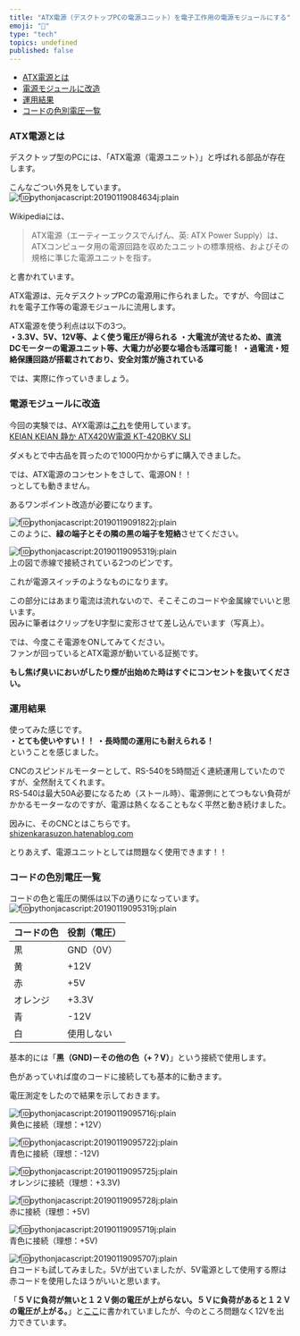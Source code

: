 ```yaml
---
title: "ATX電源（デスクトップPCの電源ユニット）を電子工作用の電源モジュールにする"
emoji: "🤖"
type: "tech"
topics: undefined
published: false
---
```


* [ATX電源とは](#ATX電源とは)
* [電源モジュールに改造](#電源モジュールに改造)
* [運用結果](#運用結果)
* [コードの色別電圧一覧](#コードの色別電圧一覧)

### ATX電源とは

デスクトップ型のPCには、「ATX電源（電源ユニット）」と呼ばれる部品が存在します。

こんなごつい外見をしています。  
![f:id:pythonjacascript:20190119084634j:plain](/images/ppythonjacascript2019011920190119084634.jpg "f:id:pythonjacascript:20190119084634j:plain")

Wikipediaには、

> ATX電源（エーティーエックスでんげん、英: ATX Power Supply）は、ATXコンピュータ用の電源回路を収めたユニットの標準規格、およびその規格に準じた電源ユニットを指す。

と書かれています。

ATX電源は、元々デスクトップPCの電源用に作られました。ですが、今回はこれを電子工作等の電源モジュールに流用します。

  
ATX電源を使う利点は以下の3つ。  
**・3.3V、5V、12V等、よく使う電圧が得られる** 
**・大電流が流せるため、直流DCモーターの電源ユニット等、大電力が必要な場合も活躍可能！** 
**・過電流・短絡保護回路が搭載されており、安全対策が施されている**

  
では、実際に作っていきましょう。  
  
### 電源モジュールに改造

今回の実験では、AYX電源は[これ](https://www.amazon.co.jp/KEIAN-%E9%9D%99%E3%81%8B-ATX420W%E9%9B%BB%E6%BA%90-KT-420BKV-SLI/dp/B000K7JYCS)を使用しています。  
[KEIAN KEIAN 静か ATX420W電源 KT-420BKV SLI](https://www.keian.co.jp/products/kt-420rs/)

ダメもとで中古品を買ったので1000円かからずに購入できました。

  
では、ATX電源のコンセントをさして、電源ON！！  
っとしても動きません。

  
あるワンポイント改造が必要になります。

  
![f:id:pythonjacascript:20190119091822j:plain](/images/ppythonjacascript2019011920190119091822.jpg "f:id:pythonjacascript:20190119091822j:plain")  
このように、**緑の端子とその隣の黒の端子を短絡**させてください。

![f:id:pythonjacascript:20190119095319j:plain](/images/ppythonjacascript2019011920190119095319.jpg "f:id:pythonjacascript:20190119095319j:plain")  
上の図で赤線で接続されている2つのピンです。

これが電源スイッチのようなものになります。

この部分にはあまり電流は流れないので、そこそこのコードや金属線でいいと思います。  
因みに筆者はクリップをU字型に変形させて差し込んでいます（写真上）。

  
では、今度こそ電源をONしてみてください。  
ファンが回っているとATX電源が動いている証拠です。

**もし焦げ臭いにおいがしたり煙が出始めた時はすぐにコンセントを抜いてください。**

  
### 運用結果

使ってみた感じです。  
**・とても使いやすい！！** 
**・長時間の運用にも耐えられる！**  
ということを感じました。

CNCのスピンドルモーターとして、RS-540を5時間近く連続運用していたのですが、全然耐えてくれます。  
RS-540は最大50A必要になるため（ストール時）、電源側にとてつもない負荷がかかるモーターなのですが、電源は熱くなることもなく平然と動き続けました。

因みに、そのCNCとはこちらです。  
[shizenkarasuzon.hatenablog.com](https://shizenkarasuzon.hatenablog.com/entry/2018/11/14/190047)  

とりあえず、電源ユニットとしては問題なく使用できます！！  
  
### コードの色別電圧一覧

コードの色と電圧の関係は以下の通りになっています。  
![f:id:pythonjacascript:20190119095319j:plain](/images/ppythonjacascript2019011920190119095319.jpg "f:id:pythonjacascript:20190119095319j:plain")

| コードの色 | 役割（電圧）  |
| ----- | ------- |
| 黒     | GND（0V） |
| 黄     | +12V    |
| 赤     | +5V     |
| オレンジ  | +3.3V   |
| 青     | \-12V   |
| 白     | 使用しない   |

基本的には「**黒（GND)－その他の色（+？V）**」という接続で使用します。

色があっていれば度のコードに接続しても基本的に動きます。

電圧測定をしたので結果を示しておきます。
  
  
![f:id:pythonjacascript:20190119095716j:plain](/images/ppythonjacascript2019011920190119095716.jpg "f:id:pythonjacascript:20190119095716j:plain")  
黄色に接続（理想：+12V）
  
  
![f:id:pythonjacascript:20190119095722j:plain](/images/ppythonjacascript2019011920190119095722.jpg "f:id:pythonjacascript:20190119095722j:plain")  
青色に接続（理想：-12V)
  
  
![f:id:pythonjacascript:20190119095725j:plain](/images/ppythonjacascript2019011920190119095725.jpg "f:id:pythonjacascript:20190119095725j:plain")  
オレンジに接続（理想：+3.3V)
  
  
![f:id:pythonjacascript:20190119095728j:plain](/images/ppythonjacascript2019011920190119095728.jpg "f:id:pythonjacascript:20190119095728j:plain")  
赤に接続（理想：+5V)
  
  
![f:id:pythonjacascript:20190119095719j:plain](/images/ppythonjacascript2019011920190119095719.jpg "f:id:pythonjacascript:20190119095719j:plain")  
青色に接続（理想：+5V)

  
![f:id:pythonjacascript:20190119095707j:plain](/images/ppythonjacascript2019011920190119095707.jpg "f:id:pythonjacascript:20190119095707j:plain")  
白コードも試してみました。5Vが出ていましたが、5V電源として使用する際は赤コードを使用したほうがいいと思います。
  
  
「**５Ｖに負荷が無いと１２Ｖ側の電圧が上がらない。５Ｖに負荷があると１２Ｖの電圧が上がる。**」と[ここ](http://www.geocities.co.jp/Playtown/9373/make/atx-power/index.html)に書かれていましたが、今のところ問題なく12Vを出力できています。